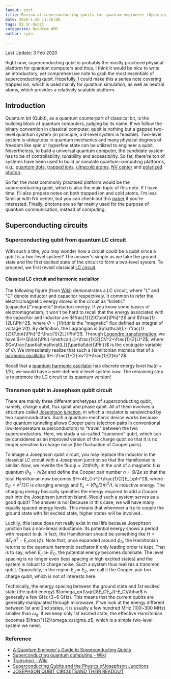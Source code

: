 ```yaml
---
layout: post
title: Review of superconducting qubits for quantum engineers (Updating)
date: 2020-1-20 11:20:00
tags: QI SC-Qubit
categories: QuanCom AMO
author: ryan

---
```

Last Update: 3 Feb 2020

Right now, superconducting qubit is probably the mostly practiced physical platform for quantum computers and thus, I think it would be nice to write an introductory, yet comprehensive note to grab the most essentials of superconducting qubit. Hopefully, I could make this a series note covering trapped ion, which is used mainly for quantum simulation, as well as neutral atoms, which provides a relatively scalable platform.

<head>
    <script src="https://cdn.mathjax.org/mathjax/latest/MathJax.js?config=TeX-AMS-MML_HTMLorMML" type="text/javascript"></script>
    <script type="text/x-mathjax-config">
        MathJax.Hub.Config({
            tex2jax: {
            skipTags: ['script', 'noscript', 'style', 'textarea', 'pre'],
            inlineMath: [['$','$']]
            }
        });
    </script>
</head>

## Introduction
Quantum bit (Qubit), as a quantum counterpart of classical bit, is the building block of quantum computers, judging by its name. If we follow the binary convention in classical computer, qubit is nothing but a gapped two-level quantum system (in principle, a $d$-level system is feasible). Two-level system is ubiquitous in quantum mechanics and many physical degrees of freedom like spin or hyperfine state can be utilized to engineer a qubit.  Nevertheless, to build a universal quantum computer, the candidate system has to be of controllability, tunability and accessibility. So far, there're ton of systems have been used to build or simulate quantum-computing platforms, e.g., [quantum dots](https://en.wikipedia.org/wiki/Quantum_dot), [trapped ions](https://en.wikipedia.org/wiki/Ion_trap), [ultracold atoms](https://en.wikipedia.org/wiki/Ultracold_atom), [NV center](https://en.wikipedia.org/wiki/Nitrogen-vacancy_center) and [polarized photon](https://en.wikipedia.org/wiki/Photon_polarization). 

So far, the most commonly practised platform would be the superconducting qubit, which is also the main topic of this note. If I have time, I'll also prepare notes on both trapped ion and cold atoms. I'm less familiar with NV center, but you can check out this [paper]( https://doi.org/10.1557/mrs.2013.20) if you're interested. Finally, photons are so far mainly used for the purpose of quantum communication, instead of computing.

## Superconducting circuits
### Superconducting qubit from quantum LC circuit
With such a title, you may wonder how a circuit could be a qubit since a qubit is a two-level system? The answer's simple as we take the ground state and the first excited state of the circuit to form a two-level system. To proceed, we first revisit classical [LC circuit](https://en.wikipedia.org/wiki/LC_circuit).
#### Classical LC circuit and harmonic oscialltor
The following figure (from [Wiki](https://upload.wikimedia.org/wikipedia/commons/b/b2/LC_parallel_simple.svg)) demonstrates a LC circuit, where "L" and "C" denote inductor and capacitor respectively. It common to refer the electric/magnetic energy stored in the circuit as "kinetic"(capacitor)/"magnetic"(inductor) energy.
<amp-img src="https://upload.wikimedia.org/wikipedia/commons/b/b2/LC_parallel_simple.svg" width="300" height="200" alt="" class="mb3"></amp-img>
If you know some basics of electromagnetism, it won't be hard to recall that the energy associated with the capacitor and inductor are $\frac{1}{2}C\dot{\Phi}^2$ and $\frac{1}{2L}\Phi^2$, where $\Phi=\int V(t)dt$ is the "magnetic" flux defined as integral of voltage $V(t)$. By definition, the Lagrangian is $\mathcal{L}=\frac{1}{2}C\dot{\Phi}^2-\frac{1}{2L}\Phi^2$. Through [Legendre transformation](https://en.wikipedia.org/wiki/Legendre_transformation), we have $H=Q\dot{\Phi}-\mathcal{L}=\frac{1}{2}CV^2+\frac{1}{2}LI^2$, where $Q=\frac{\partial\mathcal{L}}{\partial\dot{\Phi}}$ is the conjugate variable of $\Phi$. We immediately realize that such a Hamiltonian micmics that of a [harmonic oscillator](https://en.wikipedia.org/wiki/Harmonic_oscillator) $H=\frac{1}{2}mv^2+\frac{1}{2}kx^2$.

Recall that a [quantum harmonic oscillator](https://en.wikipedia.org/wiki/Quantum_harmonic_oscillator) has discrete energy level $\hbar\omega(n+1/2)$, we would have a well-defined $d$-level system now. The remaining step is to promote the LC circuit to its quantum version!
### Transmon qubit in Josephson qubit circuit
There are mainly three different archetypes of superconducting qubit, namely, charge qubit, flux qubit and phase qubit. All of them involves a structure called [Josephson junction](https://en.wikipedia.org/wiki/Josephson_effect), in which a insulator is sandwiched by two superconductors. Such a quantum-mechanic device works because the quantum tunneling allows Cooper pairs (electron pairs in conventional low-temperature superconductors) to "travel" between the two superconductors. Here, we study a so-called "transmon" qubit, which can be considered as an improved version of the charge qubit so that it is no longer sensitive to charge noise (the fluctuation of Cooper pairs).

To image a Josephson qubit circuit, you may replace the inductor in the classical LC circuit with a Josephson junction so that the Hamiltonian is similar. Now, we rewrite the flux $\phi=2\pi\Phi/\Phi_0$ in the unit of a magnetic flux quantum $\Phi_0=h/2e$ and define the Cooper pair number $n=Q/2e$ so that the total Hamiltonian now becomes $H=4E_Cn^2+\frac{1}{2}E_L\phi^2$, where $E_C=e^2/2C$ is charging energy and $E_L=(\Phi_0/2\pi)^2/L$ is inductive energy. The charging energy basically specifies the energy required to add a Cooper pair into the Josephson junction island. Would such a system serves as a good qubit? The answer is no! Because in this case, we will have many equally spaced energy levels. This means that whenever a try to couple the ground state with 1st excited state, higher states will be involved.

Luckily, this issue does not really exist in real life because Josephson junction has a non-linear inductance. Its potential energy shows a period with respect to $\phi$. In fact, the Hamiltonian should be something like $H=4E_Cn^2-E_J\cos(\phi)$. Note that, once expanded around $\phi_0$, the Hamiltonian returns to the quantum harmonic oscillator if only leading order is kept. That is to say, when $E_J\gg E_C$, the potential energy becomes dominate. The level spacing is no longer even (less spacing in high excited states) and the system is robust to charge noise. Such a system thus realizes a transmon qubit. Oppositely, in the region $E_J\approx E_C$, we call it the Cooper-pair box charge qubit, which is not of interests here.

Technically, the energy spacing between the ground state and 1st excited state (the qubit energy) $\omega_q=(\sqrt{8E_CE_J}-E_C)/\hbar$ is generally a few GHz (3~6 GHz). This means that the current qubits are generally manipulated through microwave. If we look at the energy different between 1st and 2nd states, it is usually a few hundred MHz (100~300 MHz) smaller than $\omega_q$. If we keep only 1st excited state, the effective Hamiltonian becomes $\frac{1}{2}\omega_q\sigma_z$, which is a simple two-level system we need.

### Reference
- [A Quantum Engineer's Guide to Superconducting Qubits](https://arxiv.org/abs/1904.06560v2)
- [Superconducting quantum computing - Wiki](https://en.wikipedia.org/wiki/Superconducting_quantum_computing)
- [Transmon - Wiki](https://en.wikipedia.org/wiki/Transmon)
- [Superconducting Qubits and the Physics ofJosephson Junctions](https://web.physics.ucsb.edu/~martinisgroup/classnotes/finland/LesHouchesJunctionPhysics.pdf)
- [JOSEPHSON QUBIT CIRCUITSAND THEIR READOUT](http://qulab.eng.yale.edu/documents/talks/Devoret-APS_Tutorial_090316s.pdf)
